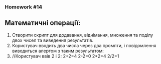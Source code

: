 ### Homework #14
## Математичні операції:
1. Створити скрипт для додавання, віднімання, множення та поділу двох чисел та виведення результатів.
2. Користувач вводить два числа через два промпти, і повідомлення виводиться алертом з таким результатом:
3. //Користувач ввів 2 і 2:
2+2=4
2-2=0
2*2=4
2/2=1